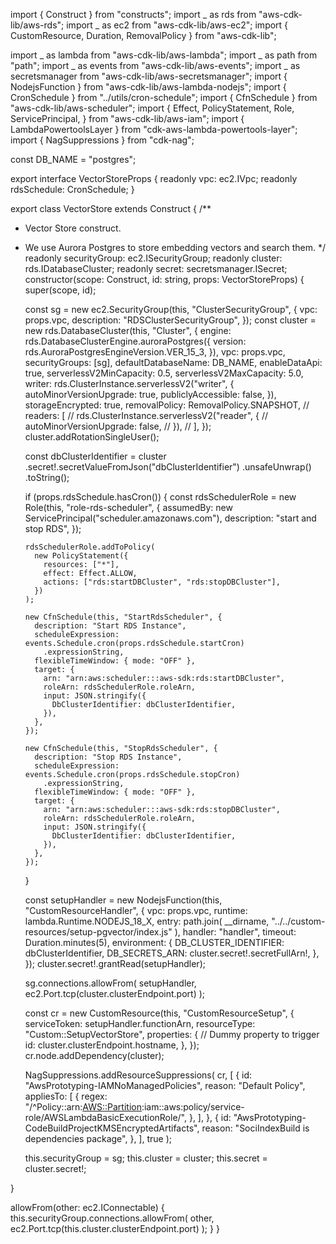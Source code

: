import { Construct } from "constructs";
import _ as rds from "aws-cdk-lib/aws-rds";
import _ as ec2 from "aws-cdk-lib/aws-ec2";
import { CustomResource, Duration, RemovalPolicy } from "aws-cdk-lib";

import _ as lambda from "aws-cdk-lib/aws-lambda";
import _ as path from "path";
import _ as events from "aws-cdk-lib/aws-events";
import _ as secretsmanager from "aws-cdk-lib/aws-secretsmanager";
import { NodejsFunction } from "aws-cdk-lib/aws-lambda-nodejs";
import { CronSchedule } from "../utils/cron-schedule";
import { CfnSchedule } from "aws-cdk-lib/aws-scheduler";
import {
Effect,
PolicyStatement,
Role,
ServicePrincipal,
} from "aws-cdk-lib/aws-iam";
import { LambdaPowertoolsLayer } from "cdk-aws-lambda-powertools-layer";
import { NagSuppressions } from "cdk-nag";

const DB_NAME = "postgres";

export interface VectorStoreProps {
readonly vpc: ec2.IVpc;
readonly rdsSchedule: CronSchedule;
}

export class VectorStore extends Construct {
/\*\*

- Vector Store construct.
- We use Aurora Postgres to store embedding vectors and search them.
  \*/
  readonly securityGroup: ec2.ISecurityGroup;
  readonly cluster: rds.IDatabaseCluster;
  readonly secret: secretsmanager.ISecret;
  constructor(scope: Construct, id: string, props: VectorStoreProps) {
  super(scope, id);


    const sg = new ec2.SecurityGroup(this, "ClusterSecurityGroup", {
      vpc: props.vpc,
      description: "RDSClusterSecurityGroup",
    });
    const cluster = new rds.DatabaseCluster(this, "Cluster", {
      engine: rds.DatabaseClusterEngine.auroraPostgres({
        version: rds.AuroraPostgresEngineVersion.VER_15_3,
      }),
      vpc: props.vpc,
      securityGroups: [sg],
      defaultDatabaseName: DB_NAME,
      enableDataApi: true,
      serverlessV2MinCapacity: 0.5,
      serverlessV2MaxCapacity: 5.0,
      writer: rds.ClusterInstance.serverlessV2("writer", {
        autoMinorVersionUpgrade: true,
        publiclyAccessible: false,
      }),
      storageEncrypted: true,
      removalPolicy: RemovalPolicy.SNAPSHOT,
      // readers: [
      //   rds.ClusterInstance.serverlessV2("reader", {
      //     autoMinorVersionUpgrade: false,
      //   }),
      // ],
    });
    cluster.addRotationSingleUser();

    const dbClusterIdentifier = cluster
      .secret!.secretValueFromJson("dbClusterIdentifier")
      .unsafeUnwrap()
      .toString();

    if (props.rdsSchedule.hasCron()) {
      const rdsSchedulerRole = new Role(this, "role-rds-scheduler", {
        assumedBy: new ServicePrincipal("scheduler.amazonaws.com"),
        description: "start and stop RDS",
      });

      rdsSchedulerRole.addToPolicy(
        new PolicyStatement({
          resources: ["*"],
          effect: Effect.ALLOW,
          actions: ["rds:startDBCluster", "rds:stopDBCluster"],
        })
      );

      new CfnSchedule(this, "StartRdsScheduler", {
        description: "Start RDS Instance",
        scheduleExpression: events.Schedule.cron(props.rdsSchedule.startCron)
          .expressionString,
        flexibleTimeWindow: { mode: "OFF" },
        target: {
          arn: "arn:aws:scheduler:::aws-sdk:rds:startDBCluster",
          roleArn: rdsSchedulerRole.roleArn,
          input: JSON.stringify({
            DbClusterIdentifier: dbClusterIdentifier,
          }),
        },
      });

      new CfnSchedule(this, "StopRdsScheduler", {
        description: "Stop RDS Instance",
        scheduleExpression: events.Schedule.cron(props.rdsSchedule.stopCron)
          .expressionString,
        flexibleTimeWindow: { mode: "OFF" },
        target: {
          arn: "arn:aws:scheduler:::aws-sdk:rds:stopDBCluster",
          roleArn: rdsSchedulerRole.roleArn,
          input: JSON.stringify({
            DbClusterIdentifier: dbClusterIdentifier,
          }),
        },
      });
    }

    const setupHandler = new NodejsFunction(this, "CustomResourceHandler", {
      vpc: props.vpc,
      runtime: lambda.Runtime.NODEJS_18_X,
      entry: path.join(
        __dirname,
        "../../custom-resources/setup-pgvector/index.js"
      ),
      handler: "handler",
      timeout: Duration.minutes(5),
      environment: {
        DB_CLUSTER_IDENTIFIER: dbClusterIdentifier,
        DB_SECRETS_ARN: cluster.secret!.secretFullArn!,
      },
    });
    cluster.secret!.grantRead(setupHandler);

    sg.connections.allowFrom(
      setupHandler,
      ec2.Port.tcp(cluster.clusterEndpoint.port)
    );

    const cr = new CustomResource(this, "CustomResourceSetup", {
      serviceToken: setupHandler.functionArn,
      resourceType: "Custom::SetupVectorStore",
      properties: {
        // Dummy property to trigger
        id: cluster.clusterEndpoint.hostname,
      },
    });
    cr.node.addDependency(cluster);

    NagSuppressions.addResourceSuppressions(
      cr,
      [
        {
          id: "AwsPrototyping-IAMNoManagedPolicies",
          reason: "Default Policy",
          appliesTo: [
            {
              regex:
                "/^Policy::arn:<AWS::Partition>:iam::aws:policy/service-role/AWSLambdaBasicExecutionRole/",
            },
          ],
        },
        {
          id: "AwsPrototyping-CodeBuildProjectKMSEncryptedArtifacts",
          reason: "SociIndexBuild is dependencies package",
        },
      ],
      true
    );

    this.securityGroup = sg;
    this.cluster = cluster;
    this.secret = cluster.secret!;

}

allowFrom(other: ec2.IConnectable) {
this.securityGroup.connections.allowFrom(
other,
ec2.Port.tcp(this.cluster.clusterEndpoint.port)
);
}
}
